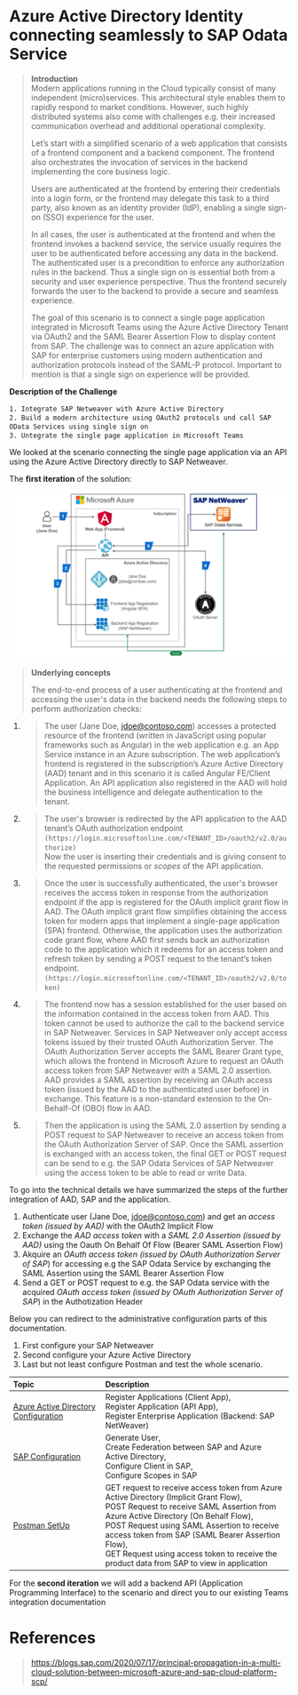 # Azure Active Directory Identity connecting seamlessly to SAP Odata Service

  > **Introduction** <br>
  > Modern applications running in the Cloud typically consist of many independent (micro)services. 
  > This architectural style enables them to rapidly respond to market conditions. 
  > However, such highly distributed systems also come with challenges e.g. their increased communication overhead and additional operational complexity. 
  > 
  > Let’s start with a simplified scenario of a web application that consists of a frontend component and a backend component. The frontend also orchestrates the invocation of services in the backend implementing the core business logic.
  > 
  > Users are authenticated at the frontend by entering their credentials into a login form, or the frontend may delegate this task to a third party, also known as an identity provider (IdP), enabling a single sign-on (SSO) experience for the user.
  > 
  > In all cases, the user is authenticated at the frontend and when the frontend invokes a backend service, the service usually requires the user to be authenticated before accessing any data in the backend. The authenticated user is a precondition to enforce any authorization rules in the backend. Thus a single sign on is essential both from a security and user experience perspective. Thus the frontend securely forwards the user to the backend to provide a secure and seamless experience. 
  > 
  > The goal of this scenario is to connect a single page application integrated in Microsoft Teams using the Azure Active Directory Tenant via OAuth2 and the SAML Bearer Assertion Flow to display content from SAP. The challenge was to connect an azure application with SAP for enterprise customers using modern authentication and authorization protocols instead of the SAML-P protocol. Important to mention is that a single sign on experience will be provided. 

**Description of the Challenge**

```
1. Integrate SAP Netweaver with Azure Active Directory
2. Build a modern architecture using OAuth2 protocols und call SAP OData Services using single sign on
3. Untegrate the single page application in Microsoft Teams 
```

We looked at the scenario connecting the single page application via an API using the Azure Active Directory directly to SAP Netweaver.

The **first iteration** of the solution:

![SAP OAuth SAML Flow](./img/Architecture.png)

 > **Underlying concepts** <br>
 >
 > The end-to-end process of a user authenticating at the frontend and accessing the user's data in the backend needs the following steps to perform authorization checks:
 1. > The user (Jane Doe, jdoe@contoso.com) accesses a protected resource of the frontend (written in JavaScript using popular frameworks such as Angular) in the web application e.g. an App Service instance in an Azure subscription. The web application’s frontend is registered in the subscription’s Azure Active Directory (AAD) tenant and in this scenario it is called Angular FE/Client Application. An API application also registered in the AAD will hold the business intelligence and delegate authentication to the tenant.
 2. > The user's browser is redirected by the API application to the AAD tenant’s OAuth authorization endpoint <br> ```(https://login.microsoftonline.com/<TENANT_ID>/oauth2/v2.0/authorize)``` <br> Now the user is inserting their credentials and is giving consent to the requested permissions or *scopes* of the API application. 
 3. > Once the user is successfully authenticated, the user's browser receives the access token in response from the authorization endpoint if the app is registered for the OAuth implicit grant flow in AAD. The OAuth implicit grant flow simplifies obtaining the access token for modern apps that implement a single-page application (SPA) frontend. Otherwise, the application uses the authorization code grant flow, where AAD first sends back an authorization code to the application which it redeems for an access token and refresh token by sending a POST request to the tenant’s token endpoint. <br> ```(https://login.microsoftonline.com/<TENANT_ID>/oauth2/v2.0/token)```
 4. > The frontend now has a session established for the user based on the information contained in the access token from AAD. This token cannot be used to authorize the call to the backend service in SAP Netweaver. Services in SAP Netweaver only accept access tokens issued by their trusted OAuth Authorization Server. The OAuth Authorization Server accepts the SAML Bearer Grant type, which allows the frontend in Microsoft Azure to request an OAuth access token from SAP Netweaver with a SAML 2.0 assertion. AAD provides a SAML assertion by receiving an OAuth access token (issued by the AAD to the authenticated user before) in exchange. This feature is a non-standard extension to the On-Behalf-Of (OBO) flow in AAD. 
 5. > Then the application is using the SAML 2.0 assertion by sending a POST request to SAP Netweaver to receive an access token from the OAuth Authorization Server of SAP. Once the SAML assertion is exchanged with an access token, the final GET or POST request can be send to e.g. the SAP Odata Services of SAP Netweaver using the access token to be able to read or write Data. 
 >

To go into the technical details we have summarized the steps of the further integration of AAD, SAP and the application. 

1. Authenticate user (Jane Doe, jdoe@contoso.com) and get an *access token (issued by AAD)* with the OAuth2 Implicit Flow​
2. Exchange the *AAD access token* with a *SAML 2.0 Assertion (issued by AAD)* using the Oauth On Behalf Of Flow (Bearer SAML Assertion Flow)​
3. Akquire an *OAuth access token (issued by  OAuth Authorization Server of SAP*) for accessing e.g the SAP Odata Service by exchanging the SAML Assertion using the SAML Bearer Assertion Flow​
4. Send a GET or POST request to e.g. the SAP Odata service with the acquired *OAuth access token (issued by OAuth Authorization Server of SAP*) in the Authotization Header​

Below you can redirect to the administrative configuration parts of this documentation.
1. First configure your SAP Netweaver
2. Second configure your Azure Active Directory
3. Last but not least configure Postman and test the whole scenario.

|Topic|Description|
|:-----------|:------------------|
|[Azure Active Directory Configuration](././AzureActiveDirectoryConfiguration/README.md)|Register Applications (Client App), <br> Register Application (API App), <br>Register Enterprise Application (Backend: SAP NetWeaver)|
|[SAP Configuration](././SAPConfiguration/README.md)|Generate User, <br>Create Federation between SAP and Azure Active Directory, <br>Configure Client in SAP, <br>Configure Scopes in SAP|
|[Postman SetUp](././PostmanSetup/README.md)|GET request to receive access token from Azure Active Directory (Implicit Grant Flow), <br>POST Request to receive SAML Assertion from Azure Active Directory (On Behalf Flow), <br>POST Request using SAML Assertion to receive access token from SAP (SAML Bearer Assertion Flow), <br>GET Request using access token to receive the product data from SAP to view in application|

For the **second iteration** we will add a backend API (Application Programming Interface) to the scenario and direct you to our existing Teams integration documentation

# References
> https://blogs.sap.com/2020/07/17/principal-propagation-in-a-multi-cloud-solution-between-microsoft-azure-and-sap-cloud-platform-scp/